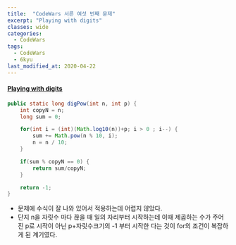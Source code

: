 ```yaml
---
title:  "CodeWars 서른 여섯 번째 문제"
excerpt: "Playing with digits"
classes: wide
categories:
  - CodeWars
tags:
  - CodeWars
  - 6kyu
last_modified_at: 2020-04-22
---
```


#### [Playing with digits](https://www.codewars.com/kata/5552101f47fc5178b1000050)

```java
public static long digPow(int n, int p) {
    int copyN = n;
    long sum = 0;

    for(int i = (int)(Math.log10(n))+p; i > 0 ; i--) {
        sum += Math.pow(n % 10, i);
        n = n / 10;
    }

    if(sum % copyN == 0) {
        return sum/copyN;
    }

    return -1;
}
```

* 문제에 수식이 잘 나와 있어서 적용하는데 어렵지 않았다.
* 단지 n을 자릿수 마다 끊을 때 일의 자리부터 시작하는데 이때 제곱하는 수가 주어진 p로 시작이 아닌 p+자릿수크기의 -1 부터 시작한 다는 것이 for의 조건이 복잡하게 된 계기였다.

